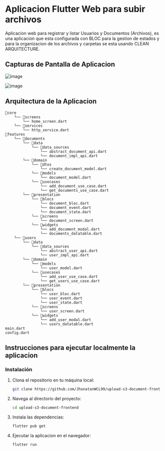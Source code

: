 # Aplicacion Flutter Web para subir archivos

Aplicacion web para registrar y listar Usuarios y Documentos (Archivos), es una aplicacion que esta configurada con BLOC para la gestion de estados
y para la organizacion de los archivos y carpetas se esta usando CLEAN ARQUITECTURE.

## Capturas de Pantalla de Aplicacion

![image](https://github.com/user-attachments/assets/62808e6c-369b-408f-ad99-d63534f3623d)

![image](https://github.com/user-attachments/assets/9ad8dea7-b79b-4fd0-a200-73467e2d34d3)

## Arquitectura de la Aplicacion

```
📁core
    └── 📁screens
        └── home_screen.dart
    └── 📁services
        └── http_service.dart
📁features
    └── 📁documents
        └── 📁data
            └── 📁data_sources
                └── abstract_document_api.dart
                └── document_impl_api.dart
        └── 📁domain
            └── 📁dtos
                └── create_document_model.dart
            └── 📁models
                └── document_model.dart
            └── 📁usecases
                └── add_document_use_case.dart
                └── get_documents_use_case.dart
        └── 📁presentation
            └── 📁blocs
                └── document_bloc.dart
                └── document_event.dart
                └── document_state.dart
            └── 📁screens
                └── document_screen.dart
            └── 📁widgets
                └── add_document_modal.dart
                └── documents_datatable.dart
    └── 📁users
        └── 📁data
            └── 📁data_sources
                └── abstract_user_api.dart
                └── user_impl_api.dart
        └── 📁domain
            └── 📁models
                └── user_model.dart
            └── 📁usecases
                └── add_user_use_case.dart
                └── get_users_use_case.dart
        └── 📁presentation
            └── 📁blocs
                └── user_bloc.dart
                └── user_event.dart
                └── user_state.dart
            └── 📁screens
                └── user_screen.dart
            └── 📁widgets
                └── add_user_modal.dart
                └── users_datatable.dart
main.dart
config.dart
```

## Instrucciones para ejecutar localmente la aplicacion

### Instalación
1. Clona el repositorio en tu máquina local:
   ```bash
   git clone https://github.com/JhonatanWCL99/upload-s3-document-frontend
   
2. Navega al directorio del proyecto:
   ```bash
   cd upload-s3-document-frontend

3. Instala las dependencias:
   ```bash
   flutter pub get

4. Ejecutar la aplicacion en el navegador:
    ```bash
    flutter run
